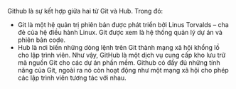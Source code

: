 Github là sự kết hợp giữa hai từ Git và Hub. Trong đó:

+ Git là một hệ quản trị phiên bản được phát triển bởi Linus Torvalds – cha đẻ của hệ điều hành Linux. Git được xem là hệ thống quản lý dự án và phiên bản code.
+ Hub là nơi biến những dòng lệnh trên Git thành mạng xã hội khổng lồ cho lập trình viên.
Như vậy, GitHub là một dịch vụ cung cấp kho lưu trữ mã nguồn Git cho các dự án phần mềm. Github có đầy đủ những tính năng của Git, ngoài ra nó còn hoạt động như một mạng xã hội cho phép các lập trình viên tương tác với nhau.